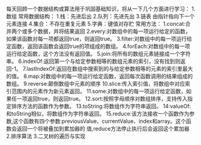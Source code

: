 每天回顾一个数据结构或算法用于巩固基础知识，将从一下几个方面进行学习：
1.数组
    常用数据结构：
        1.栈：先进后出
        2.队列：先进先出
        3.链表 由指针指向下一个元素连接
        4.集合：不存在重复元素
        5.字典：键值对存贮
    常用方法：
        1.concat:合并两个或多个数据，并将结果返回
        2.every:对数组中的每一项运行给定的函数，如果该函数对每一项都返回true，则返回true。
        3.filter:对数组中的每一项运行给定函数，返回该函数会返回true的项组成的数组。
        4.forEach:对数组中的每一项运行给定函数，这个方法没有返回值。
        5.join:将所有的数组元素链接成一个字符串。
        6.indexOf:返回第一个与给定参数相等的数组元素的索引，没有找到则返回-1。
        7.lastIndexOf:返回在数组中搜索到的与给定参数相等的元素的索引里最大的值。
        8.map:对数组中的每一项运行给定函数，返回每次函数调用的结果组成的数组。
        9.reverse:颠倒数组中元素的顺序
        10.slice:传入索引值，将数组中对应索引范围内的元素作为新元素返回。
        11.some:对数组中的每一项运行给定函数，如果任一项返回true，则返回true。
        12.sort:按照字母顺序对数组排序，支持传入指定排序方法的函数作为参数。
        13.toString:将数组作为字符串返回。
        14:valueOf: 和toString相似，将数组作为字符串返回。
        15.reduce:该方法接收一个函数作为参数,这个函数有四个参数:previousValue、currentValue、index和array。这个函数会返回一个将被叠加到累加器的 值,reduce方法停止执行后会返回这个累加器
2.排序算法
3.二叉树的遍历与实现